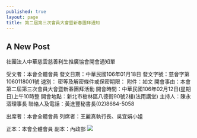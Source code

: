 ```yaml
---
published: true
layout: page
title: 第二屆第三次會員大會暨新春團拜通知
---
```

## A New Post

社團法人中華慈雲慈善利生推廣協會開會通知單




受文者：本會全體會員
發文日期：中華民國106年01月18日
發文字號：慈會字第1060118001號
速別：
密等及解密條件或保密期限：
附件：如文
開會事由：本會第二屆第三次會員大會暨新春團拜活動
開會時間：中華民國106年02月12日(星期日)上午10時整
開會地點：新北市樹林區八德街90號2樓(法雨講堂)
主持人：陳永涸理事長
聯絡人及電話：黃進豐秘書長(02)8684-5058

出席者：本會全體會員
列席者：王麗真執行長、吳宜娟小姐

正本：本會全體會員
副本：內政部
​![]({{site.baseurl}}/{{site.baseurl}}/)
